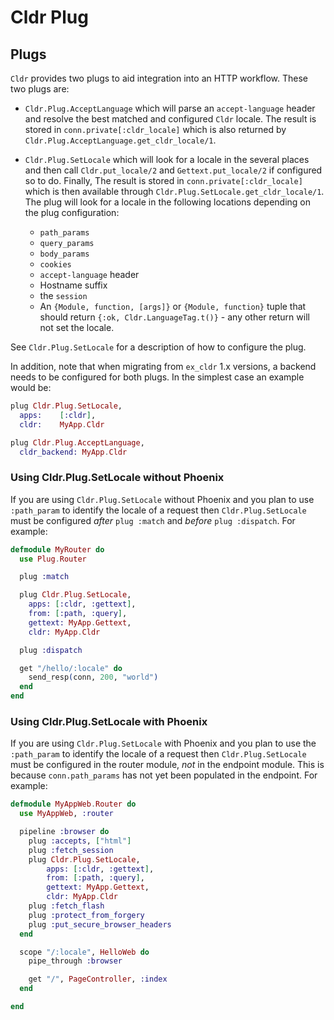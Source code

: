 # Cldr Plug

## Plugs

`Cldr` provides two plugs to aid integration into an HTTP workflow.  These two plugs are:

* `Cldr.Plug.AcceptLanguage` which will parse an `accept-language` header and resolve the best matched and configured `Cldr` locale. The result is stored in `conn.private[:cldr_locale]` which is also returned by `Cldr.Plug.AcceptLanguage.get_cldr_locale/1`.

* `Cldr.Plug.SetLocale` which will look for a locale in the several places and then call `Cldr.put_locale/2` and `Gettext.put_locale/2` if configured so to do. Finally, The result is stored in `conn.private[:cldr_locale]` which is then available through `Cldr.Plug.SetLocale.get_cldr_locale/1`. The plug will look for a locale in the following locations depending on the plug configuration:

  * `path_params`
  * `query_params`
  * `body_params`
  * `cookies`
  * `accept-language` header
  * Hostname suffix
  * the `session`
  * An `{Module, function, [args]}` or `{Module, function}` tuple that should return `{:ok, Cldr.LanguageTag.t()}` - any other return will not set the locale.

See `Cldr.Plug.SetLocale` for a description of how to configure the plug.

In addition, note that when migrating from `ex_cldr` 1.x versions, a backend needs to be configured for both plugs. In the simplest case an example would be:
```elixir
plug Cldr.Plug.SetLocale,
  apps:    [:cldr],
  cldr:    MyApp.Cldr

plug Cldr.Plug.AcceptLanguage,
  cldr_backend: MyApp.Cldr
```

### Using Cldr.Plug.SetLocale without Phoenix

If you are using `Cldr.Plug.SetLocale` without Phoenix and you plan to use `:path_param` to identify the locale of a request then `Cldr.Plug.SetLocale` must be configured *after* `plug :match` and *before* `plug :dispatch`.  For example:
```elixir
defmodule MyRouter do
  use Plug.Router

  plug :match

  plug Cldr.Plug.SetLocale,
    apps: [:cldr, :gettext],
    from: [:path, :query],
    gettext: MyApp.Gettext,
    cldr: MyApp.Cldr

  plug :dispatch

  get "/hello/:locale" do
    send_resp(conn, 200, "world")
  end
end
```

### Using Cldr.Plug.SetLocale with Phoenix

If you are using `Cldr.Plug.SetLocale` with Phoenix and you plan to use the `:path_param` to identify the locale of a request then `Cldr.Plug.SetLocale` must be configured in the router module, *not* in the endpoint module. This is because `conn.path_params` has not yet been populated in the endpoint. For example:
```elixir
defmodule MyAppWeb.Router do
  use MyAppWeb, :router

  pipeline :browser do
    plug :accepts, ["html"]
    plug :fetch_session
    plug Cldr.Plug.SetLocale,
	    apps: [:cldr, :gettext],
	    from: [:path, :query],
	    gettext: MyApp.Gettext,
	    cldr: MyApp.Cldr
    plug :fetch_flash
    plug :protect_from_forgery
    plug :put_secure_browser_headers
  end

  scope "/:locale", HelloWeb do
    pipe_through :browser

    get "/", PageController, :index
  end

end
```